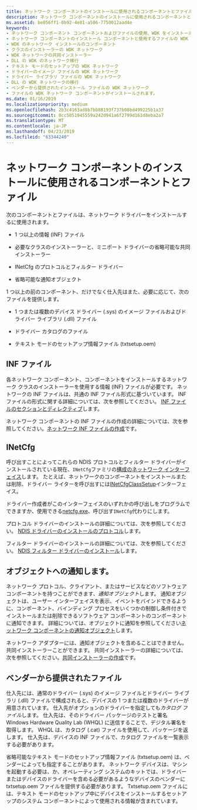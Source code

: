 ```yaml
---
title: ネットワーク コンポーネントのインストールに使用されるコンポーネントとファイル
description: ネットワーク コンポーネントのインストールに使用されるコンポーネントとファイル
ms.assetid: be056ff1-0b92-4e81-a506-7750012aad4e
keywords:
- ネットワーク コンポーネント コンポーネントおよびファイルの使用、WDK をインストールします。
- ネットワーク コンポーネントのインストール コンポーネントと使用するファイルの WDK
- WDK のネットワーク インストールのコンポーネント
- クラスのインストーラーの WDK ネットワーク
- WDK ネットワークの共同インストーラー
- DLL の WDK のネットワーク移行
- テキスト モードのセットアップの WDK ネットワーク
- ドライバーのイメージ ファイルの WDK ネットワーク
- ドライバー ライブラリ ファイルの WDK ネットワーク
- DLL の WDK ネットワークの移行
- ベンダーから提供されたインストール ファイルの WDK ネットワーク
- ファイルの WDK ネットワーク コンポーネントがインストールされます。
ms.date: 01/16/2019
ms.localizationpriority: medium
ms.openlocfilehash: 2b3c4163ad8b7bb88193f737b08bd499225b1a37
ms.sourcegitcommit: 0cc5051945559a242d941a6f2799d161d8eba2a7
ms.translationtype: MT
ms.contentlocale: ja-JP
ms.lasthandoff: 04/23/2019
ms.locfileid: "63344240"
---
```

# <a name="components-and-files-used-for-network-component-installation"></a>ネットワーク コンポーネントのインストールに使用されるコンポーネントとファイル

次のコンポーネントとファイルは、ネットワーク ドライバーをインストールするに使用されます。

-   1 つ以上の情報 (INF) ファイル

-   必要なクラスのインストーラーと、ミニポート ドライバーの省略可能な共同インストーラー

-   INetCfg のプロトコルとフィルター ドライバー

-   省略可能な通知オブジェクト

1 つ以上の前のコンポーネント、だけでなく仕入先はまた、必要に応じて、次のファイルを提供します。

-   1 つまたは複数のデバイス ドライバー (.sys) のイメージ ファイルおよびドライバー ライブラリ (.dll) ファイル

-   ドライバー カタログのファイル

-   テキスト モードのセットアップ情報ファイル (txtsetup.oem)

## <a name="inf-files"></a>INF ファイル

各ネットワーク コンポーネント、コンポーネントをインストールするネットワーク クラスのインストーラーを使用する情報 (INF) ファイルが必要です。 ネットワークの INF ファイルは、共通の INF ファイル形式に基づいています。 INF ファイルの形式に関する詳細については、次を参照してください。 [INF ファイルのセクションとディレクティブ](https://msdn.microsoft.com/library/windows/hardware/ff547433)します。

ネットワーク コンポーネントの INF ファイルの作成の詳細については、次を参照してください。[ネットワーク INF ファイルの作成](creating-network-inf-files.md)です。

## <a name="inetcfg"></a>INetCfg

呼び出すことによってこれらの NDIS プロトコルとフィルター ドライバーがインストールされている現在、`INetCfg`ファミリの[構成のネットワーク インターフェイス](https://docs.microsoft.com/previous-versions/windows/hardware/network/ff559080(v%3dvs.85))します。 たとえば、ネットワークのコンポーネントをインストールまたは削除、ドライバー ライターを呼び出すには[INetCfgClassSetup](https://docs.microsoft.com/previous-versions/windows/hardware/network/ff547709%28v%3dvs.85%29)インターフェイス。 

ドライバー作成者がこのインターフェイスのいずれかの呼び出しをプログラムでできますか、使用できる[netcfg.exe](https://docs.microsoft.com/windows-server/administration/windows-commands/netcfg)、呼び出す`INetCfg`代わりにします。

プロトコル ドライバーのインストールの詳細については、次を参照してください。 [NDIS ドライバーのインストールのプロトコル](ndis-protocol-driver-installation.md)します。

フィルター ドライバーのインストールの詳細については、次を参照してください。 [NDIS フィルター ドライバーのインストール](ndis-filter-driver-installation.md)します。

## <a name="notify-object"></a>オブジェクトへの通知します。

ネットワーク プロトコル、クライアント、またはサービスなどのソフトウェア コンポーネントを持つことができます、*通知オブジェクト*します。 通知オブジェクトは、ユーザー インターフェイスを表示、イベントをバインドできるように、コンポーネント、バインディング プロセスをいくつかの制御し条件付きでインストールまたは削除できるソフトウェア コンポーネントのコンポーネントに通知できます。 詳細については、オブジェクトに通知を参照してください[ネットワーク コンポーネントの通知オブジェクト](notify-objects-for-network-components.md)します。

ネットワーク アダプターには、通知オブジェクトを含めることはできません。 共同インストーラーことができます。 共同インストーラーの詳細については、次を参照してください。[共同インストーラーの作成](https://msdn.microsoft.com/library/windows/hardware/ff554011)です。

## <a name="vendor-supplied-files"></a>ベンダーから提供されたファイル

仕入先には、通常のドライバー (.sys) のイメージ ファイルとドライバー ライブラリ (.dll) ファイルで構成されると、デバイスの 1 つまたは複数のドライバーが用意されています。 仕入先がオプションのドライバーを指定しても*カタログ ファイル*します。 仕入先は、そのドライバー パッケージのテストと署名 Windows Hardware Quality Lab (WHQL) に送信することで、デジタル署名を取得します。 WHQL は、カタログ (.cat) ファイルを使用して、パッケージを返します。 仕入先は、デバイスの INF ファイルで、カタログ ファイルを一覧表示する必要があります。

省略可能なテキスト モードのセットアップ情報ファイル (txtsetup.oem) は、ベンダーによっても指定することがあります。 ネットワーク デバイスは、マシンを起動する必要は、か、オペレーティング システムのキットでは、ドライバーまたはデバイスのドライバーを含める必要があるようなデバイスのベンダーに txtsetup.oem ファイルを提供する必要があります。 Txtsetup.oem ファイルには、テキスト モードのセットアップ中にデバイスをインストールするセットアップのシステム コンポーネントによって使用される情報が含まれています。

 

 






